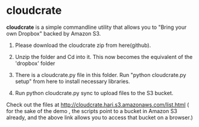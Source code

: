 cloudcrate
==========
**cloudcrate** is a simple commandline utility that allows you to "Bring your own Dropbox" backed by Amazon S3.

1. Please download the cloudcrate zip from here(github).

2. Unzip the folder and Cd into it. This now becomes the equivalent of the 'dropbox' folder 

3.  There is a cloudcrate.py file in this folder. Run "python cloudcrate.py setup" from here to install necessary libraries.

4. Run python cloudcrate.py sync to upload files to the S3 bucket.

Check out the files at http://cloudcrate.hari.s3.amazonaws.com/list.html ( for the sake of the demo , the scripts point to a bucket in Amazon S3 already, and the above link allows you to access that bucket on a browser.)
